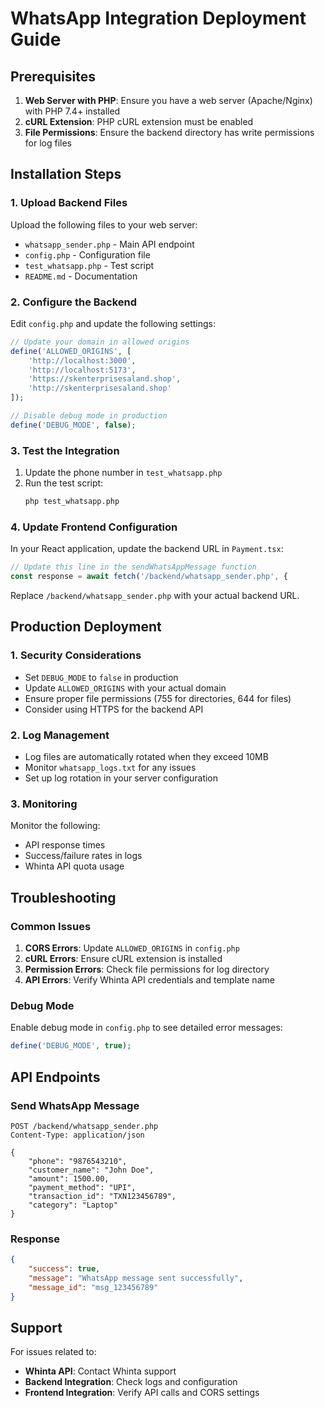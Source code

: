# WhatsApp Integration Deployment Guide

## Prerequisites

1. **Web Server with PHP**: Ensure you have a web server (Apache/Nginx) with PHP 7.4+ installed
2. **cURL Extension**: PHP cURL extension must be enabled
3. **File Permissions**: Ensure the backend directory has write permissions for log files

## Installation Steps

### 1. Upload Backend Files

Upload the following files to your web server:
- `whatsapp_sender.php` - Main API endpoint
- `config.php` - Configuration file
- `test_whatsapp.php` - Test script
- `README.md` - Documentation

### 2. Configure the Backend

Edit `config.php` and update the following settings:

```php
// Update your domain in allowed origins
define('ALLOWED_ORIGINS', [
    'http://localhost:3000',
    'http://localhost:5173',
    'https://skenterprisesaland.shop',
    'http://skenterprisesaland.shop'
]);

// Disable debug mode in production
define('DEBUG_MODE', false);
```

### 3. Test the Integration

1. Update the phone number in `test_whatsapp.php`
2. Run the test script:
   ```bash
   php test_whatsapp.php
   ```

### 4. Update Frontend Configuration

In your React application, update the backend URL in `Payment.tsx`:

```typescript
// Update this line in the sendWhatsAppMessage function
const response = await fetch('/backend/whatsapp_sender.php', {
```

Replace `/backend/whatsapp_sender.php` with your actual backend URL.

## Production Deployment

### 1. Security Considerations

- Set `DEBUG_MODE` to `false` in production
- Update `ALLOWED_ORIGINS` with your actual domain
- Ensure proper file permissions (755 for directories, 644 for files)
- Consider using HTTPS for the backend API

### 2. Log Management

- Log files are automatically rotated when they exceed 10MB
- Monitor `whatsapp_logs.txt` for any issues
- Set up log rotation in your server configuration

### 3. Monitoring

Monitor the following:
- API response times
- Success/failure rates in logs
- Whinta API quota usage

## Troubleshooting

### Common Issues

1. **CORS Errors**: Update `ALLOWED_ORIGINS` in `config.php`
2. **cURL Errors**: Ensure cURL extension is installed
3. **Permission Errors**: Check file permissions for log directory
4. **API Errors**: Verify Whinta API credentials and template name

### Debug Mode

Enable debug mode in `config.php` to see detailed error messages:

```php
define('DEBUG_MODE', true);
```

## API Endpoints

### Send WhatsApp Message
```
POST /backend/whatsapp_sender.php
Content-Type: application/json

{
    "phone": "9876543210",
    "customer_name": "John Doe",
    "amount": 1500.00,
    "payment_method": "UPI",
    "transaction_id": "TXN123456789",
    "category": "Laptop"
}
```

### Response
```json
{
    "success": true,
    "message": "WhatsApp message sent successfully",
    "message_id": "msg_123456789"
}
```

## Support

For issues related to:
- **Whinta API**: Contact Whinta support
- **Backend Integration**: Check logs and configuration
- **Frontend Integration**: Verify API calls and CORS settings

